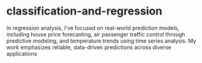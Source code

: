 # classification-and-regression
In regression analysis, I've focused on real-world prediction models, including house price forecasting, air passenger traffic control through predictive modeling, and temperature trends using time series analysis. My work emphasizes reliable, data-driven predictions across diverse applications
